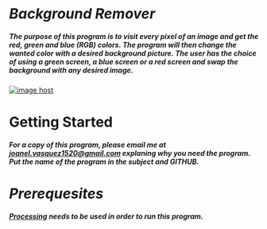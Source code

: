 # _Background Remover_
##### The purpose of this program is to visit every pixel of an image and get the red, green and blue (RGB) colors. The program will then change the wanted color with a desired background picture. The user has the choice of using a green screen, a blue screen or a red screen and swap the background with any desired image.  
<a href="http://imgbox.com/RgvVfHEM" target="_blank"><img src="https://3-t.imgbox.com/RgvVfHEM.jpg" alt="image host"/></a>
# Getting Started
##### For a copy of this program, please email me at joanel.vasquez1520@gmail.com explaning why you need the program. Put the name of the program in the subject and GITHUB. 
# _Prerequesites_
##### [Processing](https://processing.org/download/) needs to be used in order to run this program. 
